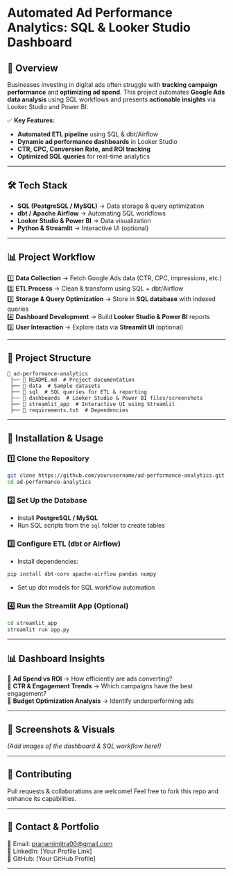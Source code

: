 # **Automated Ad Performance Analytics: SQL & Looker Studio Dashboard**  

## 📌 **Overview**  
Businesses investing in digital ads often struggle with **tracking campaign performance** and **optimizing ad spend**. This project automates **Google Ads data analysis** using SQL workflows and presents **actionable insights** via Looker Studio and Power BI.  

✅ **Key Features:**  
- **Automated ETL pipeline** using SQL & dbt/Airflow  
- **Dynamic ad performance dashboards** in Looker Studio  
- **CTR, CPC, Conversion Rate, and ROI tracking**  
- **Optimized SQL queries** for real-time analytics  

---

## 🛠 **Tech Stack**  
- **SQL (PostgreSQL / MySQL)** → Data storage & query optimization  
- **dbt / Apache Airflow** → Automating SQL workflows  
- **Looker Studio & Power BI** → Data visualization  
- **Python & Streamlit** → Interactive UI (optional)  

---

## 📊 **Project Workflow**  
1️⃣ **Data Collection** → Fetch Google Ads data (CTR, CPC, impressions, etc.)  
2️⃣ **ETL Process** → Clean & transform using SQL + dbt/Airflow  
3️⃣ **Storage & Query Optimization** → Store in **SQL database** with indexed queries  
4️⃣ **Dashboard Development** → Build **Looker Studio & Power BI** reports  
5️⃣ **User Interaction** → Explore data via **Streamlit UI** (optional)  

---

## 📂 **Project Structure**  
```
📁 ad-performance-analytics  
 ├── 📜 README.md  # Project documentation  
 ├── 📁 data  # Sample datasets  
 ├── 📁 sql  # SQL queries for ETL & reporting  
 ├── 📁 dashboards  # Looker Studio & Power BI files/screenshots  
 ├── 📁 streamlit_app  # Interactive UI using Streamlit  
 ├── 📜 requirements.txt  # Dependencies  
```

---

## 🚀 **Installation & Usage**  
### **1️⃣ Clone the Repository**  
```bash  
git clone https://github.com/yourusername/ad-performance-analytics.git  
cd ad-performance-analytics  
```
### **2️⃣ Set Up the Database**  
- Install **PostgreSQL / MySQL**  
- Run SQL scripts from the `sql` folder to create tables  

### **3️⃣ Configure ETL (dbt or Airflow)**  
- Install dependencies:  
```bash  
pip install dbt-core apache-airflow pandas numpy  
```
- Set up dbt models for SQL workflow automation  

### **4️⃣ Run the Streamlit App (Optional)**  
```bash  
cd streamlit_app  
streamlit run app.py  
```

---

## 📊 **Dashboard Insights**  
🔹 **Ad Spend vs ROI** → How efficiently are ads converting?  
🔹 **CTR & Engagement Trends** → Which campaigns have the best engagement?  
🔹 **Budget Optimization Analysis** → Identify underperforming ads  

---

## 📸 **Screenshots & Visuals**  
*(Add images of the dashboard & SQL workflow here!)*  

---

## 🤝 **Contributing**  
Pull requests & collaborations are welcome! Feel free to fork this repo and enhance its capabilities.  

---

## 📢 **Contact & Portfolio**  
📧 Email: [pranamimitra00@gmail.com](mailto:pranamimitra00@gmail.com)  
🔗 LinkedIn: [Your Profile Link]  
📂 GitHub: [Your GitHub Profile]  

---

